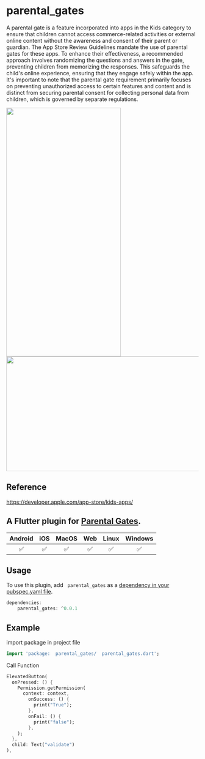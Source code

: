 #   parental_gates
A parental gate is a feature incorporated into apps in the Kids category to ensure that children cannot access commerce-related activities or external online content without the awareness and consent of their parent or guardian. The App Store Review Guidelines mandate the use of parental gates for these apps. To enhance their effectiveness, a recommended approach involves randomizing the questions and answers in the gate, preventing children from memorizing the responses. This safeguards the child's online experience, ensuring that they engage safely within the app. It's important to note that the parental gate requirement primarily focuses on preventing unauthorized access to certain features and content and is distinct from securing parental consent for collecting personal data from children, which is governed by separate regulations.


<img src="https://raw.githubusercontent.com/deep260201/parental_gates/main/Screenshort/varticle_scree.png" width="300" height="650">
<img src="https://raw.githubusercontent.com/deep260201/parental_gates/main/Screenshort/horizontel_scree.png" width="650" height="300">


## Reference
 https://developer.apple.com/app-store/kids-apps/
## A Flutter plugin for [Parental Gates](https://developer.apple.com/app-store/kids-apps/).
| Android | iOS | MacOS | Web | Linux | Windows |
| :-----: | :-: | :---: | :-: | :---: | :-----: |
|   :white_check_mark:    | :white_check_mark:  |  :white_check_mark:   | :white_check_mark:  |  :white_check_mark:   |   :white_check_mark:    |
## Usage
To use this plugin, add ` parental_gates` as a [dependency in your pubspec.yaml file](https://flutter.dev/platform-plugins/).
```dart
dependencies:
    parental_gates: ^0.0.1
```
## Example
import package in project file
```dart
import 'package:  parental_gates/  parental_gates.dart';
```
Call Function
```dart
ElevatedButton(
  onPressed: () {
    Permission.getPermission(
      context: context,
        onSuccess: () {
          print("True");
        },
        onFail: () {
          print("false");
        },
    );
  },
  child: Text("validate")
),
```
